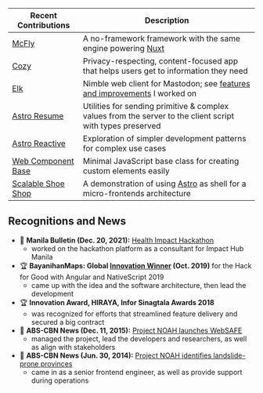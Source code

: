 <!--
> [!Note]
> Recently I have been more active in [SourceHut](https://sr.ht) for projects related to my [personal site](https://sr.ht/~ayoayco/personal-site).

## Some Links
- Website: [ayo.ayco.io](https://ayco.io)
- Blog: [ayos.blog](https://ayos.blog)
- Threads: https://ayco.io/threads
- RSS feeds:
  - [short posts](https://social.ayco.io/@ayo.rss)
  - [long posts](https://ayos.blog/feed.xml)
- Mail: [ayo@ayco.io](mailto:ayo@ayco.io)
- Social: [@ayo@ayco.io](https://social.ayco.io/@ayo)
- Others: https://ayo.so/cials
-->

| Recent Contributions | Description |
| --- | --- |
| [McFly](https://ayco.io/gh/mcfly#readme) | A no-framework framework with the same engine powering [Nuxt](https://nuxt.com) |
| [Cozy](https://ayco.io/gh/cozy#readme) | Privacy-respecting, content-focused app that helps users get to information they need |
| [Elk](https://github.com/elk-zone/elk#readme) | Nimble web client for Mastodon; see [features and improvements](elk.md) I worked on |
| [Astro Resume](https://www.npmjs.com/package/@ayco/astro-resume) | Utilities for sending primitive & complex values from the server to the client script with types preserved |
| [Astro Reactive](https://github.com/astro-reactive/astro-reactive#readme) | Exploration of simpler development patterns for complex use cases |
| [Web Component Base](https://www.npmjs.com/package/web-component-base) | Minimal JavaScript base class for creating custom elements easily |
| [Scalable Shoe Shop](https://ayco.io/gh/shoe-shop#readme) | A demonstration of using [Astro](https://astro.build) as shell for a micro-frontends architecture |

## Recognitions and News
- 📰 **Manila Bulletin (Dec. 20, 2021):** [Health Impact Hackathon](https://mb.com.ph/2021/10/20/health-impact-hackathon-deep-dives-into-how-to-deliver-crucial-health-information-to-internet-challenged-communities/)
  - worked on the hackathon platform as a consultant for Impact Hub Manila 
- 🏆 **BayanihanMaps: Global [Innovation Winner](https://blog.angular.dev/hack-for-good-6b500f1946a3) (Oct. 2019)** for the Hack for Good with Angular and NativeScript 2019
  - came up with the idea and the software architecture, then lead the development
- 🏆 **Innovation Award, HIRAYA, Infor Sinagtala Awards 2018**
  - was recognized for efforts that streamlined feature delivery and secured a big contract
- 📰 **ABS-CBN News (Dec. 11, 2015):** [Project NOAH launches WebSAFE](https://news.abs-cbn.com/nation/12/11/15/project-noah-launches-websafe)
  - managed the project, lead the developers and researchers, as well as align with stakeholders
- 📰 **ABS-CBN News (Jun. 30, 2014):** [Project NOAH identifies landslide-prone provinces](https://www.youtube.com/watch?v=LKrV6vtGZEA&ab_channel=ABS-CBNNews)
  - came in as a senior frontend engineer, as well as provide support during operations

<!-- funds pending reconsideration
## Thank you!

| Sponsor | Support
|---|---|
| <p align="center"><a href="https://iodigital.com"><img src="./assets/logos/iO.jpeg" alt="iO Consultancy Logo" width="70" /><br>iO Consultancy</a></p> | Thanks for sponsoring hours I spend on my open source contributions!
| <p align="center"><a href="https://ko-fi.com/home/coffeeshop?txid=e8f89e5e-fb7e-45db-a3c5-dc8fb0c06ff4"><img src="https://ko-fi.com/img/anon11.png?v=10" alt="surrealnative ko-fi photo" width="70" /><br>surrealnative</a></p> | Thanks for the one-time support!
-->
